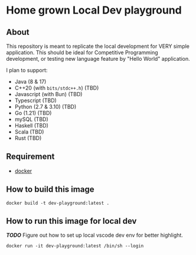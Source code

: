 # Home grown Local Dev playground

## About
This repository is meant to replicate the local development for VERY simple application. This should be ideal for
Competitive Programming development, or testing new language feature by "Hello World" application.

I plan to support:
- Java (8 & 17)
- C++20 (with `bits/stdc++.h`) (TBD)
- Javascript (with Bun) (TBD)
- Typescript (TBD)
- Python (2.7 & 3.10) (TBD)
- Go (1.21) (TBD)
- mySQL (TBD)
- Haskell (TBD)
- Scala (TBD)
- Rust (TBD)

## Requirement
- [docker](https://docs.docker.com/engine/install/)

## How to build this image

```shell
docker build -t dev-playground:latest .
```

## How to run this image for local dev

_**TODO**_ Figure out how to set up local vscode dev env for better highlight.

```shell
docker run -it dev-playground:latest /bin/sh --login
```
